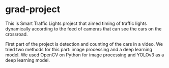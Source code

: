 # grad-project
This is Smart Traffic Lights project that aimed timing of traffic lights dynamically according to the feed of cameras that can see the cars on the crossroad.

First part of the project is detection and counting of the cars in a video. We tried two methods for this part: image processing and a deep learning model. We used OpenCV on Python for image processing and YOLOv3 as a deep learning model.
